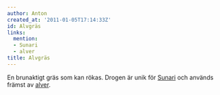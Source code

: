 ```yaml
---
author: Anton
created_at: '2011-01-05T17:14:33Z'
id: Alvgräs
links:
  mention:
  - Sunari
  - alver
title: Alvgräs
---
```


En brunaktigt gräs som kan rökas. Drogen är unik för [Sunari] och används främst av [alver].

  [Sunari]: Sunari
  [alver]: alver
